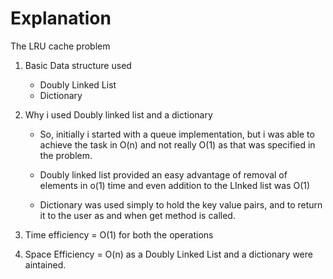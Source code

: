 # Explanation

The LRU cache problem

1. Basic Data structure used
    - Doubly Linked List
    - Dictionary

2. Why i used Doubly linked list and a dictionary
    - So, initially i started with a queue implementation, but i was able to achieve the task in O(n) and not really O(1) as that was specified in the problem.

    - Doubly linked list provided an easy advantage of removal of elements in o(1) time and even addition to the LInked list was O(1)

    - Dictionary was used simply to hold the key value pairs, and to return it to the user as and when get method is called.
    
3. Time efficiency = O(1) for both the operations

4. Space Efficiency = O(n) as a Doubly Linked List and a dictionary were aintained.